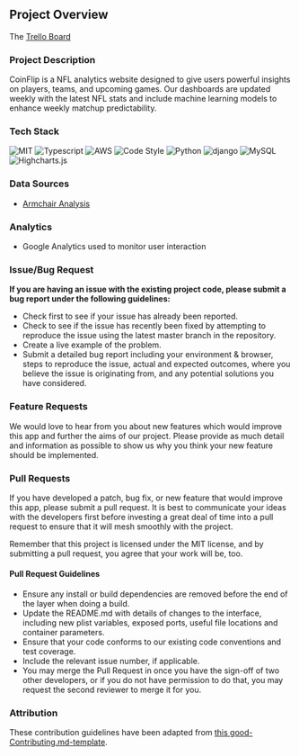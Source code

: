 ## Project Overview

The [Trello Board](https://trello.com/b/tbx7yvxR/coinflip)
<br>


### Project Description

CoinFlip is a NFL analytics website designed to give users powerful insights on players, teams, and upcoming games. Our dashboards are updated weekly with the latest NFL stats and include machine learning models to enhance weekly matchup predictability.


### Tech Stack
![MIT](https://img.shields.io/packagist/l/doctrine/orm.svg)
![Typescript](https://img.shields.io/npm/types/typescript.svg?style=flat)
![AWS](https://img.shields.io/npm/types/aws.svg?style=flat)
![Code Style](https://img.shields.io/badge/code_style-prettier-ff69b4.svg?style=flat-square)
![Python](https://img.shields.io/badge/python-3.7-blue)
![django](https://img.shields.io/badge/django-blue)
![MySQL](https://img.shields.io/badge/MySQL-red)
![Highcharts.js](https://img.shields.io/badge/Highcharts-yellow)

### Data Sources

-   [Armchair Analysis](https://www.armchairanalysis.com/)

### Analytics

- Google Analytics used to monitor user interaction


### Issue/Bug Request

 **If you are having an issue with the existing project code, please submit a bug report under the following guidelines:**
 - Check first to see if your issue has already been reported.
 - Check to see if the issue has recently been fixed by attempting to reproduce the issue using the latest master branch in the repository.
 - Create a live example of the problem.
 - Submit a detailed bug report including your environment & browser, steps to reproduce the issue, actual and expected outcomes,  where you believe the issue is originating from, and any potential solutions you have considered.

### Feature Requests

We would love to hear from you about new features which would improve this app and further the aims of our project. Please provide as much detail and information as possible to show us why you think your new feature should be implemented.

### Pull Requests

If you have developed a patch, bug fix, or new feature that would improve this app, please submit a pull request. It is best to communicate your ideas with the developers first before investing a great deal of time into a pull request to ensure that it will mesh smoothly with the project.

Remember that this project is licensed under the MIT license, and by submitting a pull request, you agree that your work will be, too.

#### Pull Request Guidelines

- Ensure any install or build dependencies are removed before the end of the layer when doing a build.
- Update the README.md with details of changes to the interface, including new plist variables, exposed ports, useful file locations and container parameters.
- Ensure that your code conforms to our existing code conventions and test coverage.
- Include the relevant issue number, if applicable.
- You may merge the Pull Request in once you have the sign-off of two other developers, or if you do not have permission to do that, you may request the second reviewer to merge it for you.

### Attribution

These contribution guidelines have been adapted from [this good-Contributing.md-template](https://gist.github.com/PurpleBooth/b24679402957c63ec426).
